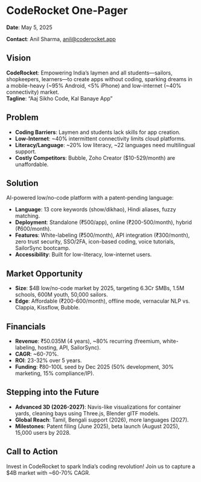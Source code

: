 # CodeRocket One-Pager

**Date**: May 5, 2025

**Contact**: Anil Sharma, anil@coderocket.app

## Vision
**CodeRocket**: Empowering India’s laymen and all students—sailors, shopkeepers, learners—to create apps without coding, sparking dreams in a mobile-heavy (~95% Android, <5% iPhone) and low-internet (~40% connectivity) market.  
**Tagline**: “Aaj Sikho Code, Kal Banaye App”

## Problem
- **Coding Barriers**: Laymen and students lack skills for app creation.
- **Low-Internet**: ~40% intermittent connectivity limits cloud platforms.
- **Literacy/Language**: ~20% low literacy, ~22 languages need multilingual support.
- **Costly Competitors**: Bubble, Zoho Creator ($10-529/month) are unaffordable.

## Solution
AI-powered low/no-code platform with a patent-pending language:  
- **Language**: 13 core keywords (show/dikhao), Hindi aliases, fuzzy matching.
- **Deployment**: Standalone (₹500/app), online (₹200-500/month), hybrid (₹600/month).
- **Features**: White-labeling (₹500/month), API integration (₹300/month), zero trust security, SSO/2FA, icon-based coding, voice tutorials, SailorSync bootcamp.
- **Accessibility**: Built for low-literacy, low-internet users.

## Market Opportunity
- **Size**: $4B low/no-code market by 2025, targeting 6.3Cr SMBs, 1.5M schools, 600M youth, 50,000 sailors.
- **Edge**: Affordable (₹200-600/month), offline mode, vernacular NLP vs. Clappia, Kissflow, Bubble.

## Financials
- **Revenue**: ₹50.035M (4 years), ~80% recurring (freemium, white-labeling, hosting, API, SailorSync).
- **CAGR**: ~60-70%.
- **ROI**: 23-32% over 5 years.
- **Funding**: ₹80-100L seed by Dec 2025 (50% development, 30% marketing, 15% compliance/IP).

## Stepping into the Future
- **Advanced 3D (2026-2027)**: Navis-like visualizations for container yards, cleaning bays using Three.js, Blender glTF models.
- **Global Reach**: Tamil, Bengali support (2026), more languages (2027).
- **Milestones**: Patent filing (June 2025), beta launch (August 2025), 15,000 users by 2028.

## Call to Action
Invest in CodeRocket to spark India’s coding revolution! Join us to capture a $4B market with ~60-70% CAGR.
